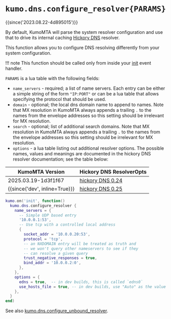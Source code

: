 # `kumo.dns.configure_resolver{PARAMS}`

{{since('2023.08.22-4d895015')}}

By default, KumoMTA will parse the system resolver configuration and use that
to drive its internal caching [Hickory
DNS](https://github.com/hickory-dns/hickory-dns) resolver.

This function allows you to configure DNS resolving differently from
your system configuration.

!!! note
    This function should be called only from inside your
    [init](../events/init.md) event handler.

`PARAMS` is a lua table with the following fields:

* `name_servers` - required; a list of name servers. Each entry can be either a
  simple string of the form `"IP:PORT"` or can be a lua table that allows
  specifying the protocol that should be used.
* `domain` - optional; the local dns domain name to append to names.
  Note that MX resolution in KumoMTA always appends a trailing `.` to
  the names from the envelope addresses so this setting should be
  irrelevant for MX resolution.
* `search` - optional; list of additional search domains.
  Note that MX resolution in KumoMTA always appends a trailing `.` to
  the names from the envelope addresses so this setting should be
  irrelevant for MX resolution.
* `options` - a lua table listing out additional resolver options.
  The possible names, values and meanings are documented in
  the hickory DNS resolver documentation; see the table below:

|KumoMTA Version|Hickory DNS ResolverOpts|
|---------------|------------------------|
|2025.03.19-1d3f1f67|[hickory DNS 0.24](https://docs.rs/hickory-resolver/0.24.1/hickory_resolver/config/struct.ResolverOpts.html)|
|{{since('dev', inline=True)}}|[hickory DNS 0.25](https://docs.rs/hickory-resolver/0.25.1/hickory_resolver/config/struct.ResolverOpts.html)|

```lua
kumo.on('init', function()
  kumo.dns.configure_resolver {
    name_servers = {
      -- Simple UDP based entry
      '10.0.0.1:53',
      -- Use tcp with a controlled local address
      {
        socket_addr = '10.0.0.20:53',
        protocol = 'tcp',
        -- an NXDOMAIN entry will be treated as truth and
        -- we won't query other nameservers to see if they
        -- can resolve a given query
        trust_negative_responses = true,
        bind_addr = '10.0.0.2:0',
      },
    },
    options = {
      edns = true,  -- in dev builds, this is called `edns0`
      use_hosts_file = true, -- in dev builds, use "Auto" as the value
    },
  }
end)
```

See also [kumo.dns.configure_unbound_resolver](configure_unbound_resolver.md).
